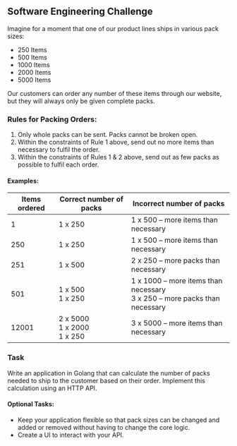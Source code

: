 ## Software Engineering Challenge

Imagine for a moment that one of our product lines ships in various pack sizes:

- 250 Items
- 500 Items
- 1000 Items
- 2000 Items
- 5000 Items

Our customers can order any number of these items through our website, but they will always only be given complete packs.

### Rules for Packing Orders:

1. Only whole packs can be sent. Packs cannot be broken open.
2. Within the constraints of Rule 1 above, send out no more items than necessary to fulfil the order.
3. Within the constraints of Rules 1 & 2 above, send out as few packs as possible to fulfil each order.

#### Examples:

| Items ordered | Correct number of packs | Incorrect number of packs |
|---------------|-------------------------|---------------------------|
| 1             | 1 x 250                 | 1 x 500 – more items than necessary |
| 250           | 1 x 250                 | 1 x 500 – more items than necessary |
| 251           | 1 x 500                 | 2 x 250 – more packs than necessary |
| 501           | 1 x 500 <br> 1 x 250    | 1 x 1000 – more items than necessary <br> 3 x 250 – more packs than necessary |
| 12001         | 2 x 5000 <br> 1 x 2000 <br> 1 x 250 | 3 x 5000 – more items than necessary |

### Task

Write an application in Golang that can calculate the number of packs needed to ship to the customer based on their order. Implement this calculation using an HTTP API.

#### Optional Tasks:

- Keep your application flexible so that pack sizes can be changed and added or removed without having to change the core logic.
- Create a UI to interact with your API.
